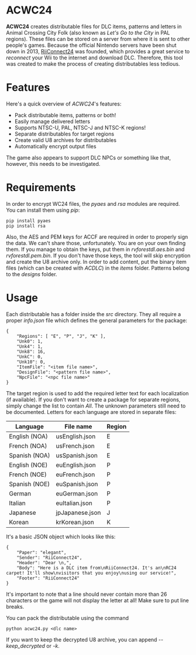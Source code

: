 # ACWC24
**ACWC24** creates distributable files for DLC items, patterns and letters in Animal Crossing City Folk (also known as *Let's Go to the City* in PAL regions). These files can be stored on a server from where it is sent to other people's games. Because the official Nintendo servers have been shut down in 2013, [RiiConnect24](https://rc24.xyz/) was founded, which provides a great service to *reconnect* your Wii to the internet and download DLC. Therefore, this tool was created to make the process of creating distributables less tedious.

# Features
Here's a quick overview of *ACWC24*'s features:
 - Pack distributable items, patterns or both!
 - Easily manage delivered letters
 - Supports NTSC-U, PAL, NTSC-J and NTSC-K regions!
 - Separate distributables for target regions
 - Create valid U8 archives for distributables
 - Automatically encrypt output files

The game also appears to support DLC NPCs or something like that, however, this needs to be investigated.

# Requirements
In order to encrypt WC24 files, the *pyaes* and *rsa* modules are required. You can install them using *pip*:

    pip install pyaes
    pip install rsa
Also, the AES and PEM keys for ACCF are required in order to properly sign the data. We can't share those, unfortunately. You are on your own finding them. If you manage to obtain the keys, put them in *rvforestdl.aes.bin* and *rvforestdl.pem.bin*.
If you don't have those keys, the tool will skip encryption and create the U8 archive only.
In order to add content, put the binary item files (which can be created with *ACDLC*) in the *items* folder. Patterns belong to the *designs* folder.

# Usage
Each distributable has a folder inside the *src* directory. They all require a proper *info.json* file which defines the general parameters for the package:

    {
	    "Regions": [ "E", "P", "J", "K" ],
	    "Unk0": 1,
		"Unk4": 1,
		"Unk8": 16,
		"UnkC": 0,
		"Unk10": 0,
		"ItemFile": "<item file name>",
		"DesignFile": "<pattern file name>",
		"NpcFile": "<npc file name>"
	}

The target region is used to add the required letter text for each localization (if available). If you don't want to create a package for separate regions, simply change the list to contain *All*. The unknown parameters still need to be documented.
Letters for each language are stored in separate files:

| Language | File name | Region |
|--|--|--|
| English (NOA) | usEnglish.json | E |
| French (NOA) | usFrench.json | E |
| Spanish (NOA) | usSpanish.json | E |
| English (NOE) | euEnglish.json | P |
| French (NOE) | euFrench.json | P |
| Spanish (NOE) | euSpanish.json | P |
| German | euGerman.json | P |
| Italian | euItalian.json | P |
| Japanese | jpJapanese.json | J |
| Korean | krKorean.json | K |

It's a basic JSON object which looks like this:

    {
		"Paper": "elegant",
		"Sender": "RiiConnect24",
		"Header": "Dear \n,",
		"Body": "Here is a DLC item from\nRiiConnect24. It's an\nRC24 carpet! It'll show\nvisitors that you enjoy\nusing our service!",
		"Footer": "RiiConnect24"
	}

It's important to note that a line should never contain more than 26 characters or the game will not display the letter at all! Make sure to put line breaks.

You can pack the distributable using the command

    python acwc24.py <dlc name>

If you want to keep the decrypted U8 archive, you can append *--keep_decrypted* or *-k*.